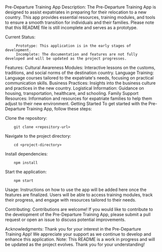 Pre-Departure Training App
Description:
         The Pre-Departure Training App is designed to assist expatriates in preparing for their relocation to a new country. This app provides essential resources, training modules, and tools to ensure a smooth 
         transition for individuals and their families. Please note that this README file is still incomplete and serves as a prototype.

Current Status:

         Prototype: This application is in the early stages of development.
         Incomplete: The documentation and features are not fully developed and will be updated as the project progresses.
Features:
        Cultural Awareness Modules: Interactive lessons on the customs, traditions, and social norms of the destination country.
        Language Training: Language courses tailored to the expatriate's needs, focusing on practical communication skills.
        Business Practices: Insights into the business culture and practices in the new country.
        Logistical Information: Guidance on housing, transportation, healthcare, and schooling.
        Family Support Resources: Information and resources for expatriate families to help them adjust to their new environment.
Getting Started
        To get started with the Pre-Departure Training App, follow these steps:

Clone the repository:

        git clone <repository-url>
Navigate to the project directory:

        cd <project-directory>
Install dependencies:

        npm install
Start the application:

        npm start
Usage:
        Instructions on how to use the app will be added here once the features are finalized. Users will be able to access training modules, track their progress, and engage with resources tailored to their              needs.

Contributing:
        Contributions are welcome! If you would like to contribute to the development of the Pre-Departure Training App, please submit a pull request or open an issue to discuss potential improvements.

Acknowledgments:
        Thank you for your interest in the Pre-Departure Training App! We appreciate your support as we continue to develop and enhance this application.
Note: This README is a work in progress and will be updated as the project evolves. Thank you for your understanding!
